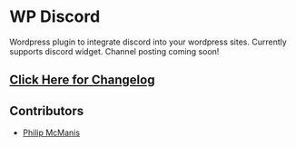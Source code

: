 # WP Discord

Wordpress plugin to integrate discord into your wordpress sites. Currently supports discord widget. Channel posting coming soon!

## [Click Here for Changelog](CHANGELOG.md)


## Contributors
* [Philip McManis](https://github.com/sigel)